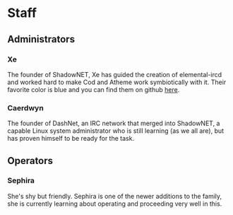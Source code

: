 # Staff

## Administrators

### Xe

The founder of ShadowNET, Xe has guided the creation of elemental-ircd and 
worked hard to make Cod and Atheme work symbiotically with it. Their favorite 
color is blue and you can find them on github [here](http://github.com/lyska).

### Caerdwyn

The founder of DashNet, an IRC network that merged into ShadowNET, a capable 
Linux system administrator who is still learning (as we all are), but has 
proven himself to be ready for the task.

## Operators

### Sephira

She's shy but friendly. Sephira is one of the newer additions to the family, 
she is currently learning about operating and proceeding very well in this.

